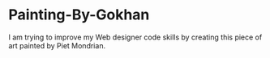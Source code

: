 # Painting-By-Gokhan

I am trying to improve my Web designer code skills by creating this piece of art painted by Piet Mondrian.
